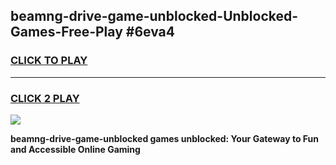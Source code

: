 
## beamng-drive-game-unblocked-Unblocked-Games-Free-Play #6eva4
<h3>
<a href="https://us.freeplayer.one?title=beamng-drive-game-unblocked&ref=9M">CLICK TO PLAY</a></h3>
<hr>

<h3>
<a href="https://us.freeplayer.one?title=beamng-drive-game-unblocked&ref=9M">CLICK 2 PLAY</a>
  
</h3>

<a href="https://us.freeplayer.one?title=beamng-drive-game-unblocked&ref=9M"><img src="https://clearcache.store/games.png"></a>


**beamng-drive-game-unblocked games unblocked: Your Gateway to Fun and Accessible Online Gaming**
